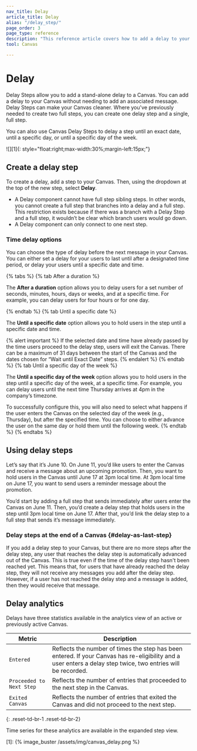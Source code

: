```yaml
---
nav_title: Delay 
article_title: Delay 
alias: "/delay_step/"
page_order: 3
page_type: reference
description: "This reference article covers how to add a delay to your Canvas without needing to add an associated message."
tool: Canvas

---
```


# Delay

Delay Steps allow you to add a stand-alone delay to a Canvas. You can add a delay to your Canvas without needing to add an associated message. Delay Steps can make your Canvas cleaner. Where you've previously needed to create two full steps, you can create one delay step and a single, full step.

You can also use Canvas Delay Steps to delay a step until an exact date, until a specific day, or until a specific day of the week.

![][1]{: style="float:right;max-width:30%;margin-left:15px;"}

## Create a delay step

To create a delay, add a step to your Canvas. Then, using the dropdown at the top of the new step, select **Delay**.

- A Delay component cannot have full step sibling steps. In other words, you cannot create a full step that branches into a delay and a full step. This restriction exists because if there was a branch with a Delay Step and a full step, it wouldn’t be clear which branch users would go down.
- A Delay component can only connect to one next step.

### Time delay options

You can choose the type of delay before the next message in your Canvas. You can either set a delay for your users to last until after a designated time period, or delay your users until a specific date and time.

{% tabs %}
  {% tab After a duration %}

  The **After a duration** option allows you to delay users for a set number of seconds, minutes, hours, days or weeks, and at a specific time. For example, you can delay users for four hours or for one day.

  {% endtab %}
  {% tab Until a specific date %}

  The **Until a specific date** option allows you to hold users in the step until a specific date and time.

  {% alert important %}
  If the selected date and time have already passed by the time users proceed to the delay step, users will exit the Canvas. There can be a maximum of 31 days between the start of the Canvas and the dates chosen for “Wait until Exact Date” steps.
  {% endalert %}
  {% endtab %}
  {% tab Until a specific day of the week %}

  The **Until a specific day of the week** option allows you to hold users in the step until a specific day of the week, at a specific time. For example, you can delay users until the next time Thursday arrives at 4pm in the company’s timezone. 

  To successfully configure this, you will also need to select what happens if the user enters the Canvas on the selected day of the week (e.g., Thursday), but after the specified time. You can choose to either advance the user on the same day or hold them until the following week.
  {% endtab %}
{% endtabs %}

## Using delay steps

Let’s say that it’s June 10. On June 11, you’d like users to enter the Canvas and receive a message about an upcoming promotion. Then, you want to hold users in the Canvas until June 17 at 3pm local time. At 3pm local time on June 17, you want to send users a reminder message about the promotion.

You’d start by adding a full step that sends immediately after users enter the Canvas on June 11. Then, you’d create a delay step that holds users in the step until 3pm local time on June 17. After that, you’d link the delay step to a full step that sends it’s message immediately.

### Delay steps at the end of a Canvas {#delay-as-last-step}

If you add a delay step to your Canvas, but there are no more steps after the delay step, any user that reaches the delay step is automatically advanced out of the Canvas. This is true even if the time of the delay step hasn't been reached yet. This means that, for users that have already reached the delay step, they will not receive any messages you add after the delay step. However, if a user has not reached the delay step and a message is added, then they would receive that message.

## Delay analytics

Delays have three statistics available in the analytics view of an active or previously active Canvas.

| Metric | Description |
|---|---|
| `Entered` | Reflects the number of times the step has been entered. If your Canvas has re-eligibility and a user enters a delay step twice, two entries will be recorded. |
| `Proceeded to Next Step` | Reflects the number of entries that proceeded to the next step in the Canvas. |
| `Exited Canvas` | Reflects the number of entries that exited the Canvas and did not proceed to the next step. |
{: .reset-td-br-1 .reset-td-br-2}

Time series for these analytics are available in the expanded step view.

[1]: {% image_buster /assets/img/canvas_delay.png %}

